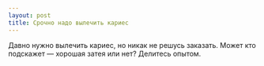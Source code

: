 ```yaml
---
layout: post 
title: Срочно надо вылечить кариес 
--- 
```

Давно нужно вылечить кариес, но никак не решусь заказать. Может кто подскажет — хорошая затея или нет? Делитесь опытом.